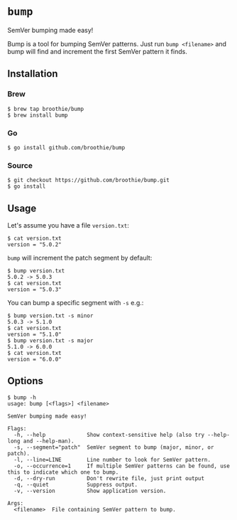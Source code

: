 # `bump`
SemVer bumping made easy!

Bump is a tool for bumping SemVer patterns. Just run `bump <filename>` and bump will find and increment the first SemVer
pattern it finds.

## Installation
### Brew
```
$ brew tap broothie/bump
$ brew install bump
```

### Go
```
$ go install github.com/broothie/bump
```

### Source
```
$ git checkout https://github.com/broothie/bump.git
$ go install
```

## Usage
Let's assume you have a file `version.txt`:
```
$ cat version.txt
version = "5.0.2"
```

`bump` will increment the patch segment by default:
```
$ bump version.txt
5.0.2 -> 5.0.3
$ cat version.txt
version = "5.0.3"
```

You can bump a specific segment with `-s` e.g.:
```
$ bump version.txt -s minor
5.0.3 -> 5.1.0
$ cat version.txt
version = "5.1.0"
$ bump version.txt -s major
5.1.0 -> 6.0.0
$ cat version.txt
version = "6.0.0"
```

## Options
```
$ bump -h
usage: bump [<flags>] <filename>

SemVer bumping made easy!

Flags:
  -h, --help             Show context-sensitive help (also try --help-long and --help-man).
  -s, --segment="patch"  SemVer segment to bump (major, minor, or patch).
  -l, --line=LINE        Line number to look for SemVer pattern.
  -o, --occurrence=1     If multiple SemVer patterns can be found, use this to indicate which one to bump.
  -d, --dry-run          Don't rewrite file, just print output
  -q, --quiet            Suppress output.
  -v, --version          Show application version.

Args:
  <filename>  File containing SemVer pattern to bump.

```
